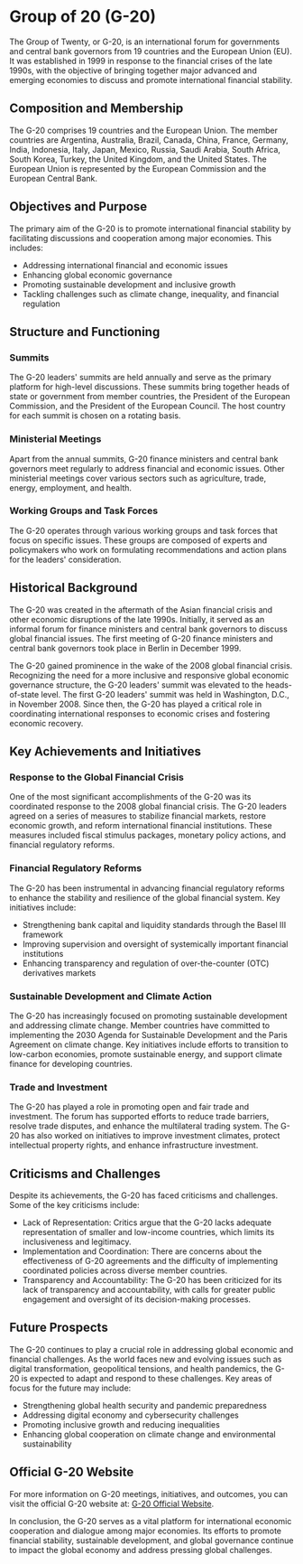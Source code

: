# Group of 20 (G-20)

The Group of Twenty, or G-20, is an international forum for governments and central bank governors from 19 countries and the European Union (EU). It was established in 1999 in response to the financial crises of the late 1990s, with the objective of bringing together major advanced and emerging economies to discuss and promote international financial stability.

## Composition and Membership
The G-20 comprises 19 countries and the European Union. The member countries are Argentina, Australia, Brazil, Canada, China, France, Germany, India, Indonesia, Italy, Japan, Mexico, Russia, Saudi Arabia, South Africa, South Korea, Turkey, the United Kingdom, and the United States. The European Union is represented by the European Commission and the European Central Bank.

## Objectives and Purpose
The primary aim of the G-20 is to promote international financial stability by facilitating discussions and cooperation among major economies. This includes:
- Addressing international financial and economic issues
- Enhancing global economic governance
- Promoting sustainable development and inclusive growth
- Tackling challenges such as climate change, inequality, and financial regulation

## Structure and Functioning
### Summits
The G-20 leaders' summits are held annually and serve as the primary platform for high-level discussions. These summits bring together heads of state or government from member countries, the President of the European Commission, and the President of the European Council. The host country for each summit is chosen on a rotating basis.

### Ministerial Meetings
Apart from the annual summits, G-20 finance ministers and central bank governors meet regularly to address financial and economic issues. Other ministerial meetings cover various sectors such as agriculture, trade, energy, employment, and health.

### Working Groups and Task Forces
The G-20 operates through various working groups and task forces that focus on specific issues. These groups are composed of experts and policymakers who work on formulating recommendations and action plans for the leaders' consideration.

## Historical Background
The G-20 was created in the aftermath of the Asian financial crisis and other economic disruptions of the late 1990s. Initially, it served as an informal forum for finance ministers and central bank governors to discuss global financial issues. The first meeting of G-20 finance ministers and central bank governors took place in Berlin in December 1999.

The G-20 gained prominence in the wake of the 2008 global financial crisis. Recognizing the need for a more inclusive and responsive global economic governance structure, the G-20 leaders' summit was elevated to the heads-of-state level. The first G-20 leaders' summit was held in Washington, D.C., in November 2008. Since then, the G-20 has played a critical role in coordinating international responses to economic crises and fostering economic recovery.

## Key Achievements and Initiatives
### Response to the Global Financial Crisis
One of the most significant accomplishments of the G-20 was its coordinated response to the 2008 global financial crisis. The G-20 leaders agreed on a series of measures to stabilize financial markets, restore economic growth, and reform international financial institutions. These measures included fiscal stimulus packages, monetary policy actions, and financial regulatory reforms.

### Financial Regulatory Reforms
The G-20 has been instrumental in advancing financial regulatory reforms to enhance the stability and resilience of the global financial system. Key initiatives include:
- Strengthening bank capital and liquidity standards through the Basel III framework
- Improving supervision and oversight of systemically important financial institutions
- Enhancing transparency and regulation of over-the-counter (OTC) derivatives markets

### Sustainable Development and Climate Action
The G-20 has increasingly focused on promoting sustainable development and addressing climate change. Member countries have committed to implementing the 2030 Agenda for Sustainable Development and the Paris Agreement on climate change. Key initiatives include efforts to transition to low-carbon economies, promote sustainable energy, and support climate finance for developing countries.

### Trade and Investment
The G-20 has played a role in promoting open and fair trade and investment. The forum has supported efforts to reduce trade barriers, resolve trade disputes, and enhance the multilateral trading system. The G-20 has also worked on initiatives to improve investment climates, protect intellectual property rights, and enhance infrastructure investment.

## Criticisms and Challenges
Despite its achievements, the G-20 has faced criticisms and challenges. Some of the key criticisms include:
- Lack of Representation: Critics argue that the G-20 lacks adequate representation of smaller and low-income countries, which limits its inclusiveness and legitimacy.
- Implementation and Coordination: There are concerns about the effectiveness of G-20 agreements and the difficulty of implementing coordinated policies across diverse member countries.
- Transparency and Accountability: The G-20 has been criticized for its lack of transparency and accountability, with calls for greater public engagement and oversight of its decision-making processes.

## Future Prospects
The G-20 continues to play a crucial role in addressing global economic and financial challenges. As the world faces new and evolving issues such as digital transformation, geopolitical tensions, and health pandemics, the G-20 is expected to adapt and respond to these challenges. Key areas of focus for the future may include:
- Strengthening global health security and pandemic preparedness
- Addressing digital economy and cybersecurity challenges
- Promoting inclusive growth and reducing inequalities
- Enhancing global cooperation on climate change and environmental sustainability

## Official G-20 Website
For more information on G-20 meetings, initiatives, and outcomes, you can visit the official G-20 website at: [G-20 Official Website](https://www.g20.org/).

In conclusion, the G-20 serves as a vital platform for international economic cooperation and dialogue among major economies. Its efforts to promote financial stability, sustainable development, and global governance continue to impact the global economy and address pressing global challenges.